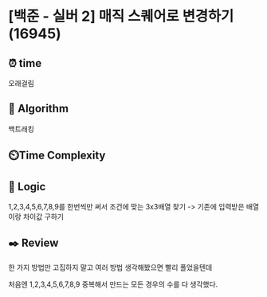# [백준 - 실버 2] 매직 스퀘어로 변경하기 (16945)
## ⏰ time
오래걸림

## 📌 Algorithm
백트래킹

## ⏲️Time Complexity

## 📍 Logic
1,2,3,4,5,6,7,8,9를 한번씩만 써서 조건에 맞는 3x3배열 찾기 -> 기존에 입력받은 배열이랑 차이값 구하기

## ✒️ Review
한 가지 방법만 고집하지 말고 여러 방법 생각해봤으면 빨리 풀었을텐데

처음엔 1,2,3,4,5,6,7,8,9 중복해서 만드는 모든 경우의 수를 다 생각했다.
